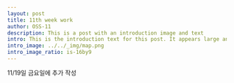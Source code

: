 ```yaml
--- 
layout: post
title: 11th week work
author: OSS-11
description: This is a post with an introduction image and text
intro: This is the introduction text for this post. It appears large and bold at the top of the post!
intro_image: ../../_img/map.png
intro_image_ratio: is-16by9
---
```


11/19일 금요일에 추가 작성
